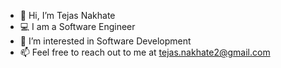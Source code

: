 - 👋 Hi, I’m Tejas Nakhate
- 💻 I am a Software Engineer
- 👀 I’m interested in Software Development
- 📫 Feel free to reach out to me at tejas.nakhate2@gmail.com

<!---
tejasnakhate/tejasnakhate is a ✨ special ✨ repository because its `README.md` (this file) appears on your GitHub profile.
You can click the Preview link to take a look at your changes.
--->
